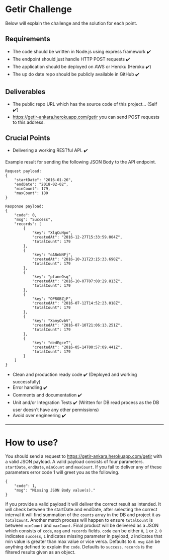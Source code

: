 # Getir Challenge

Below will explain the challenge and the solution for each point.

## Requirements
* The code should be written in Node.js using express framework ✔️
* The endpoint should just handle HTTP POST requests ✔️
* The application should be deployed on AWS or Heroku (Heroku ✔️)
* The up do date repo should be publicly available in GitHub ✔️

## Deliverables
* The public repo URL which has the source code of this project... (Self ✔️)
* https://getir-ankara.herokuapp.com/getir you can send POST requests to this address.

## Crucial Points
* Delivering a working RESTful API. ✔️

Example result for sending the following JSON Body to the API endpoint.
```
Request payload:
{
    "startDate": "2016-01-26",
    "endDate": "2018-02-02",
    "minCount": 179,
    "maxCount": 180
}
```

```
Response payload:
{
    "code": 0,
    "msg": "Success",
    "records": [
        {
            "key": "XlqCuHpo",
            "createdAt": "2016-12-27T15:33:59.004Z",
            "totalCount": 179
        },
        {
            "key": "oABnNNFj",
            "createdAt": "2016-10-31T23:15:33.690Z",
            "totalCount": 179
        },
        {
            "key": "pfaneOsq",
            "createdAt": "2016-10-07T07:08:29.813Z",
            "totalCount": 179
        },
        {
            "key": "OPRGBZjF",
            "createdAt": "2016-07-12T14:52:23.018Z",
            "totalCount": 179
        },
        {
            "key": "XamyOvbV",
            "createdAt": "2016-07-10T21:06:13.251Z",
            "totalCount": 179
        },
        {
            "key": "dedEgceT",
            "createdAt": "2016-05-14T00:57:09.441Z",
            "totalCount": 179
        }
    ]
}
```

* Clean and production ready code ✔️ (Deployed and working successfully)
* Error handling ✔️
* Comments and documentation ✔️
* Unit and/or Integration Tests ✔️ (Written for DB read process as the DB user doesn't have any other permissions)
* Avoid over engineering ✔️

---

# How to use?
You should send a request to https://getir-ankara.herokuapp.com/getir with a valid JSON payload.
A valid payload consists of four parameters. `startDate`, `endDate`, `minCount` and `maxCount`.
If you fail to deliver any of these parameters error code 1 will greet you as the following.

```
{
    "code": 1,
    "msg": "Missing JSON Body value(s)."
}
```

If you provide a valid payload it will deliver the correct result as intended.
It will check between the startDate and endDate, after selecting the correct interval it will find summation of the `counts` array in the DB and project it as `totalCount`.
Another match process will happen to ensure `totalCount` is between `minCount` and `maxCount`.
Final product will be delivered as a JSON which consists of `code`, `msg` and `records` fields.
`code` can be either `0`, `1` or `2`. `0` indicates `success`, `1` indicates missing parameter in payload, `2` indicates that min value is greater than max value or vice versa. Defaults to `0`.
`msg` can be anything defined to explain the `code`. Defaults to `success`.
`records` is the filtered results given as an object.

